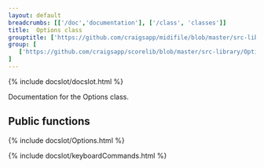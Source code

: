 ```yaml
---
layout: default
breadcrumbs: [['/doc','documentation'], ['/class', 'classes']]
title:  Options class
grouptitle: ['https://github.com/craigsapp/midifile/blob/master/src-library', 'Source Code']
group: [ 
   ['https://github.com/craigsapp/scorelib/blob/master/src-library/Options.cpp', 'Options.cpp'],
]
---
```


{% include docslot/docslot.html %}

Documentation for the Options class.

Public functions
----------------

{% include docslot/Options.html %}


{% include docslot/keyboardCommands.html %}
